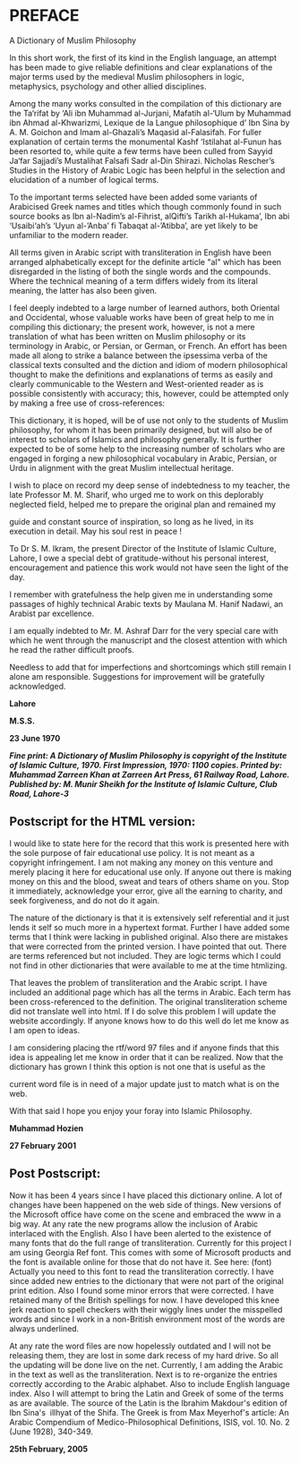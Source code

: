 PREFACE
=======

A Dictionary of Muslim Philosophy

In this short work, the first of its kind in the English language, an
attempt has been made to give reliable definitions and clear
explanations of the major terms used by the medieval Muslim philosophers
in logic, metaphysics, psychology and other allied disciplines.

Among the many works consulted in the compilation of this dictionary are
the Ta‘rifat by ‘Ali ibn Muhammad al-Jurjani, Mafatih al-‘Ulum by
Muhammad ibn Ahmad al-Khwarizmi, Lexique de la Langue philosophique d’
Ibn Sina by A. M. Goichon and Imam al-Ghazali’s Maqasid al-Falasifah.
For fuller explanation of certain terms the monumental Kashf ‘Istilahat
al-Funun has been resorted to, while quite a few terms have been culled
from Sayyid Ja‘far Sajjadi’s Mustalihat Falsafi Sadr al-Din Shirazi.
Nicholas Rescher’s Studies in the History of Arabic Logic has been
helpful in the selection and elucidation of a number of logical terms.

To the important terms selected have been added some variants of
Arabicised Greek names and titles which though commonly found in such
source books as Ibn al-Nadim’s al-Fihrist, alQifti’s Tarikh al-Hukama’,
Ibn abi ‘Usaibi‘ah’s ‘Uyun al-’Anba’ fi Tabaqat al-’Atibba’, are yet
likely to be unfamiliar to the modern reader.

All terms given in Arabic script with transliteration in English have
been arranged alphabetically except for the definite article "al" which
has been disregarded in the listing of both the single words and the
compounds. Where the technical meaning of a term differs widely from its
literal meaning, the latter has also been given.

I feel deeply indebted to a large number of learned authors, both
Oriental and Occidental, whose valuable works have been of great help to
me in compiling this dictionary; the present work, however, is not a
mere translation of what has been written on Muslim philosophy or its
terminology in Arabic, or Persian, or German, or French. An effort has
been made all along to strike a balance between the ipsessima verba of
the classical texts consulted and the diction and idiom of modern
philosophical thought to make the definitions and explanations of terms
as easily and clearly communicable to the Western and West-oriented
reader as is possible consistently with accuracy; this, however, could
be attempted only by making a free use of cross-references:

This dictionary, it is hoped, will be of use not only to the students of
Muslim philosophy, for whom it has been primarily designed, but will
also be of interest to scholars of Islamics and philosophy generally. It
is further expected to be of some help to the increasing number of
scholars who are engaged in forging a new philosophical vocabulary in
Arabic, Persian, or Urdu in alignment with the great Muslim intellectual
heritage.

I wish to place on record my deep sense of indebtedness to my teacher,
the late Professor M. M. Sharif, who urged me to work on this deplorably
neglected field, helped me to prepare the original plan and remained my

guide and constant source of inspiration, so long as he lived, in its
execution in detail. May his soul rest in peace !

To Dr S. M. Ikram, the present Director of the Institute of Islamic
Culture, Lahore, I owe a special debt of gratitude-without his personal
interest, encouragement and patience this work would not have seen the
light of the day.

I remember with gratefulness the help given me in understanding some
passages of highly technical Arabic texts by Maulana M. Hanif Nadawi, an
Arabist par excellence.

I am equally indebted to Mr. M. Ashraf Darr for the very special care
with which he went through the manuscript and the closest attention with
which he read the rather difficult proofs.

Needless to add that for imperfections and shortcomings which still
remain I alone am responsible. Suggestions for improvement will be
gratefully acknowledged.

**Lahore**

**M.S.S.**

**23 June 1970**

***Fine print: A Dictionary of Muslim Philosophy is copyright of the
Institute of Islamic Culture, 1970. First Impression, 1970: 1100 copies.
Printed by: Muhammad Zarreen Khan at Zarreen Art Press, 61 Railway Road,
Lahore. Published by: M. Munir Sheikh for the Institute of Islamic
Culture, Club Road, Lahore-3***

Postscript for the HTML version:
--------------------------------

I would like to state here for the record that this work is presented
here with the sole purpose of fair educational use policy. It is not
meant as a copyright infringement. I am not making any money on this
venture and merely placing it here for educational use only. If anyone
out there is making money on this and the blood, sweat and tears of
others shame on you. Stop it immediately, acknowledge your error, give
all the earning to charity, and seek forgiveness, and do not do it
again.

The nature of the dictionary is that it is extensively self referential
and it just lends it self so much more in a hypertext format. Further I
have added some terms that I think were lacking in published original.
Also there are mistakes that were corrected from the printed version. I
have pointed that out. There are terms referenced but not included. They
are logic terms which I could not find in other dictionaries that were
available to me at the time htmlizing.

That leaves the problem of transliteration and the Arabic script. I have
included an additional page which has all the terms in Arabic. Each term
has been cross-referenced to the definition. The original
transliteration scheme did not translate well into html. If I do solve
this problem I will update the website accordingly. If anyone knows how
to do this well do let me know as I am open to ideas.

I am considering placing the rtf/word 97 files and if anyone finds that
this idea is appealing let me know in order that it can be realized. Now
that the dictionary has grown I think this option is not one that is
useful as the

current word file is in need of a major update just to match what is on
the web.

With that said I hope you enjoy your foray into Islamic Philosophy.

**Muhammad Hozien**

**27 February 2001**

Post Postscript:
----------------

Now it has been 4 years since I have placed this dictionary online. A
lot of changes have been happened on the web side of things. New
versions of the Microsoft office have come on the scene and embraced the
www in a big way. At any rate the new programs allow the inclusion of
Arabic interlaced with the English. Also I have been alerted to the
existence of many fonts that do the full range of transliteration.
Currently for this project I am using Georgia Ref font. This comes with
some of Microsoft products and the font is available online for those
that do not have it. See here: (font) Actually you need to this font to
read the transliteration correctly. I have since added new entries to
the dictionary that were not part of the original print edition. Also I
found some minor errors that were corrected. I have retained many of the
British spellings for now. I have developed this knee jerk reaction to
spell checkers with their wiggly lines under the misspelled words and
since I work in a non-British environment most of the words are always
underlined.

At any rate the word files are now hopelessly outdated and I will not be
releasing them, they are lost in some dark recess of my hard drive. So
all the updating will be done live on the net. Currently, I am adding
the Arabic in the text as well as the transliteration. Next is to
re-organize the entries correctly according to the Arabic alphabet. Also
to include English language index. Also I will attempt to bring the
Latin and Greek of some of the terms as are available. The source of the
Latin is the Ibrahim Makdour's edition of Ibn Sina's  illhyat of the
Shifa. The Greek is from Max Meyerhof's article: An Arabic Compendium of
Medico-Philosophical Definitions, ISIS, vol. 10. No. 2 (June 1928),
340-349.

**25th February, 2005**


